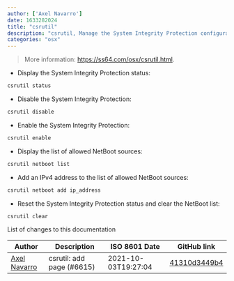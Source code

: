 ```yaml
---
author: ['Axel Navarro']
date: 1633282024
title: "csrutil"
description: "csrutil, Manage the System Integrity Protection configuration."
categories: "osx"
---
```

> More information: <https://ss64.com/osx/csrutil.html>.

- Display the System Integrity Protection status:

```bash
csrutil status
```

- Disable the System Integrity Protection:

```bash
csrutil disable
```

- Enable the System Integrity Protection:

```bash
csrutil enable
```

- Display the list of allowed NetBoot sources:

```bash
csrutil netboot list
```

- Add an IPv4 address to the list of allowed NetBoot sources:

```bash
csrutil netboot add ip_address
```

- Reset the System Integrity Protection status and clear the NetBoot list:

```bash
csrutil clear
```
List of changes to this documentation


Author | Description | ISO 8601 Date | GitHub link
------|-----|-----|-----
[Axel Navarro](mailto:navarroaxel@gmail.com) | csrutil: add page (#6615) | 2021-10-03T19:27:04 | [41310d3449b4](https://github.com/tldr-pages/tldr/commit/41310d3449b430c550e0fec5872a7bb9f3523e83)

